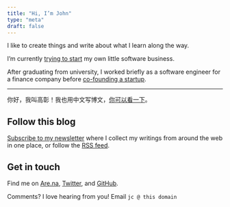 ```yaml
---
title: "Hi, I’m John"
type: "meta"
draft: false
---
```


I like to create things and write about what I learn along the way.

I’m currently [trying to start](https://undo.studio) my own little software business.

After graduating from university, I worked briefly as a software engineer for a finance company before [co-founding a startup](https://web.archive.org/web/20220713045101/https://www.businessinsider.com/peachpay-one-click-checkout-woocommerce-fintech-payments-bolt-fast-2021-4).

---

你好，我叫高彰！我也用中文写博文，[你可以看一下](https://gaozhang.co)。

## Follow this blog

[Subscribe to my newsletter](https://buttondown.email/john) where I collect my writings from around the web in one place, or follow the [RSS feed](/index.xml).

## Get in touch

Find me on [Are.na](https://www.are.na/john-jago), [Twitter](https://twitter.com/johncjago/), and [GitHub](https://github.com/johnjago).

Comments? I love hearing from you! Email `jc @ this domain`
